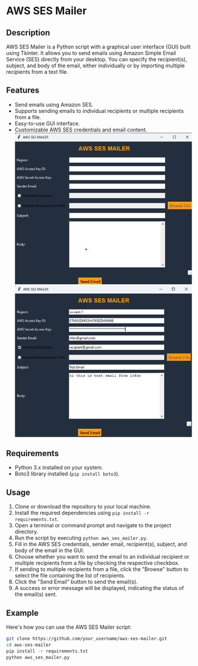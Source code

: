 # AWS SES Mailer

## Description
AWS SES Mailer is a Python script with a graphical user interface (GUI) built using Tkinter. It allows you to send emails using Amazon Simple Email Service (SES) directly from your desktop. You can specify the recipient(s), subject, and body of the email, either individually or by importing multiple recipients from a text file.

## Features
- Send emails using Amazon SES.
- Supports sending emails to individual recipients or multiple recipients from a file.
- Easy-to-use GUI interface.
- Customizable AWS SES credentials and email content.
![alt text](image.png)
![alt text](image-1.png)
## Requirements
- Python 3.x installed on your system.
- Boto3 library installed (`pip install boto3`).

## Usage
1. Clone or download the repository to your local machine.
2. Install the required dependencies using `pip install -r requirements.txt`.
3. Open a terminal or command prompt and navigate to the project directory.
4. Run the script by executing `python aws_ses_mailer.py`.
5. Fill in the AWS SES credentials, sender email, recipient(s), subject, and body of the email in the GUI.
6. Choose whether you want to send the email to an individual recipient or multiple recipients from a file by checking the respective checkbox.
7. If sending to multiple recipients from a file, click the "Browse" button to select the file containing the list of recipients.
8. Click the "Send Email" button to send the email(s).
9. A success or error message will be displayed, indicating the status of the email(s) sent.

## Example
Here's how you can use the AWS SES Mailer script:

```bash
git clone https://github.com/your_username/aws-ses-mailer.git
cd aws-ses-mailer
pip install -r requirements.txt
python aws_ses_mailer.py

